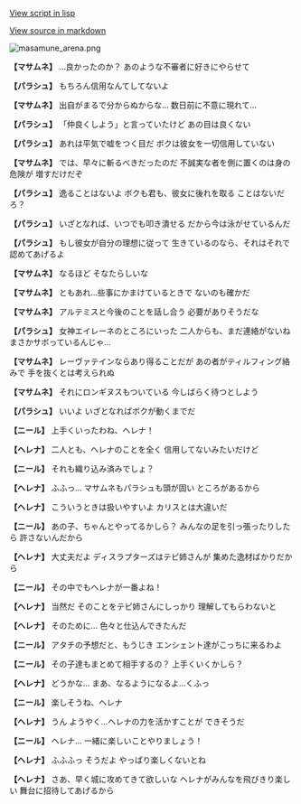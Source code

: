 [View script in lisp](../scripts/210131020.txt)

[View source in markdown](210131020.md)

![masamune_arena.png](../images/backgrounds/masamune_arena.png)

**【マサムネ】**
…良かったのか？
あのような不審者に好きにやらせて

**【パラシュ】**
もちろん信用なんてしてないよ

**【マサムネ】**
出自がまるで分からぬからな…
数日前に不意に現れて…

**【パラシュ】**
「仲良くしよう」と言っていたけど
あの目は良くない

**【パラシュ】**
あれは平気で嘘をつく目だ
ボクは彼女を一切信用していない

**【マサムネ】**
では、早々に斬るべきだったのだ
不誠実な者を側に置くのは身の危険が
増すだけだぞ

**【パラシュ】**
逸ることはないよ
ボクも君も、彼女に後れを取る
ことはないだろ？

**【パラシュ】**
いざとなれば、いつでも叩き潰せる
だから今は泳がせているんだ

**【パラシュ】**
もし彼女が自分の理想に従って
生きているのなら、それはそれで
認めてあげるよ

**【マサムネ】**
なるほど
そなたらしいな

**【マサムネ】**
ともあれ…些事にかまけているときで
ないのも確かだ

**【マサムネ】**
アルテミスと今後のことを話し合う
必要がありそうだな

**【パラシュ】**
女神エイレーネのところにいった
二人からも、まだ連絡がないね
まさかサボっているんじゃ…

**【マサムネ】**
レーヴァテインならあり得ることだが
あの者がティルフィング絡みで
手を抜くとは考えられぬ

**【マサムネ】**
それにロンギヌスもついている
今しばらく待つとしよう

**【パラシュ】**
いいよ
いざとなればボクが動くまでだ

**【ニール】**
上手くいったわね、ヘレナ！

**【ヘレナ】**
二人とも、ヘレナのことを全く
信用してないみたいだけど

**【ニール】**
それも織り込み済みでしょ？

**【ヘレナ】**
ふふっ…
マサムネもパラシュも頭が固い
ところがあるから

**【ヘレナ】**
こういうときは扱いやすいよ
カリスとは大違いだ

**【ニール】**
あの子、ちゃんとやってるかしら？
みんなの足を引っ張ったりしたら
許さないんだから

**【ヘレナ】**
大丈夫だよ
ディスラプターズはテピ姉さんが
集めた逸材ばかりだから

**【ニール】**
その中でもヘレナが一番よね！

**【ヘレナ】**
当然だ
そのことをテピ姉さんにしっかり
理解してもらわないと

**【ヘレナ】**
そのために…
色々と仕込んできたんだ

**【ニール】**
アタチの予想だと、もうじき
エンシェント達がこっちに来るわよ

**【ニール】**
その子達もまとめて相手するの？
上手くいくかしら？

**【ヘレナ】**
どうかな…
まあ、なるようになるよ…くふっ

**【ニール】**
楽しそうね、ヘレナ

**【ヘレナ】**
うん
ようやく…ヘレナの力を活かすことが
できそうだ

**【ニール】**
ヘレナ…
一緒に楽しいことやりましょう！

**【ヘレナ】**
ふふふっ
そうだよ
やっぱり楽しくないとね

**【ヘレナ】**
さあ、早く城に攻めてきて欲しいな
ヘレナがみんなを飛びきり楽しい
舞台に招待してあげるから